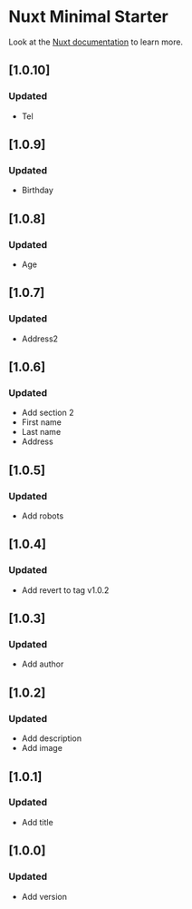 # Nuxt Minimal Starter

Look at the [Nuxt documentation](https://nuxt.com/docs/getting-started/introduction) to learn more.

## [1.0.10]

### Updated

- Tel

## [1.0.9]

### Updated

- Birthday

## [1.0.8]

### Updated

- Age

## [1.0.7]

### Updated

- Address2

## [1.0.6]

### Updated

- Add section 2
- First name
- Last name
- Address


## [1.0.5]

### Updated

- Add robots

## [1.0.4]

### Updated

- Add revert to tag v1.0.2

## [1.0.3]

### Updated

- Add author

## [1.0.2]

### Updated

- Add description
- Add image

## [1.0.1]

### Updated

- Add title

## [1.0.0]

### Updated

- Add version
